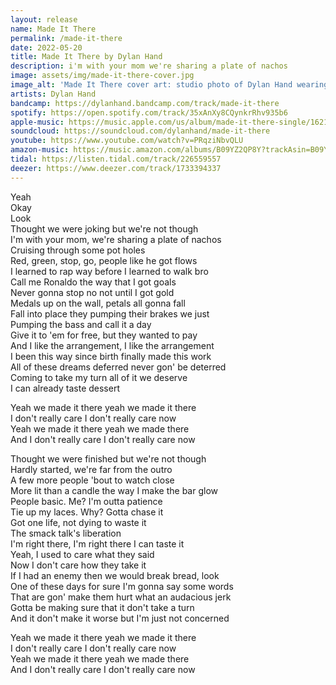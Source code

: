 ```yaml
---
layout: release
name: Made It There
permalink: /made-it-there
date: 2022-05-20
title: Made It There by Dylan Hand
description: i'm with your mom we're sharing a plate of nachos
image: assets/img/made-it-there-cover.jpg
image_alt: 'Made It There cover art: studio photo of Dylan Hand wearing pink alligator shirt and rather blank expression'
artists: Dylan Hand
bandcamp: https://dylanhand.bandcamp.com/track/made-it-there
spotify: https://open.spotify.com/track/35xAnXy8CQynkrRhv935b6
apple-music: https://music.apple.com/us/album/made-it-there-single/1621318162
soundcloud: https://soundcloud.com/dylanhand/made-it-there
youtube: https://www.youtube.com/watch?v=PRqziNbvQLU
amazon-music: https://music.amazon.com/albums/B09YZ2QP8Y?trackAsin=B09YZ1PMSS
tidal: https://listen.tidal.com/track/226559557
deezer: https://www.deezer.com/track/1733394337
---
```

Yeah  
Okay  
Look  
Thought we were joking but we're not though  
I'm with your mom, we're sharing a plate of nachos  
Cruising through some pot holes  
Red, green, stop, go, people like he got flows  
I learned to rap way before I learned to walk bro  
Call me Ronaldo the way that I got goals  
Never gonna stop no not until I got gold  
Medals up on the wall, petals all gonna fall  
Fall into place they pumping their brakes we just  
Pumping the bass and call it a day  
Give it to 'em for free, but they wanted to pay  
And I like the arrangement, I like the arrangement  
I been this way since birth finally made this work  
All of these dreams deferred never gon' be deterred  
Coming to take my turn all of it we deserve  
I can already taste dessert  

Yeah we made it there yeah we made it there  
I don't really care I don't really care now  
Yeah we made it there yeah we made there  
And I don't really care I don't really care now  

Thought we were finished but we're not though  
Hardly started, we're far from the outro  
A few more people 'bout to watch close  
More lit than a candle the way I make the bar glow  
People basic. Me? I'm outta patience  
Tie up my laces. Why? Gotta chase it  
Got one life, not dying to waste it  
The smack talk's liberation  
I'm right there, I'm right there I can taste it  
Yeah, I used to care what they said  
Now I don't care how they take it  
If I had an enemy then we would break bread, look  
One of these days for sure I'm gonna say some words  
That are gon' make them hurt what an audacious jerk  
Gotta be making sure that it don't take a turn  
And it don't make it worse but I'm just not concerned  

Yeah we made it there yeah we made it there  
I don't really care I don't really care now  
Yeah we made it there yeah we made there  
And I don't really care I don't really care now  